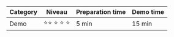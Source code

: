 | Category | Niveau | Preparation time | Demo time
|--|--|--| --| 
| Demo | :star::star: :star: :star: :star: | 5 min| 15 min| 